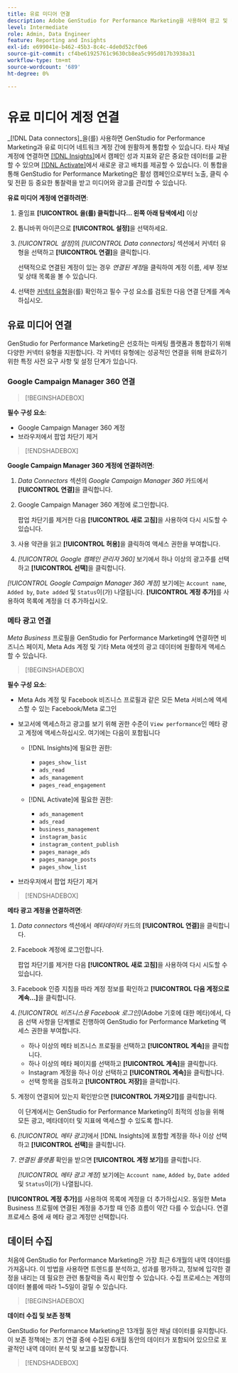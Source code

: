 ```yaml
---
title: 유료 미디어 연결
description: Adobe GenStudio for Performance Marketing을 사용하여 광고 및 미디어를 활성화하고 모니터링하려면 채널 계정을 연결하십시오.
level: Intermediate
role: Admin, Data Engineer
feature: Reporting and Insights
exl-id: e699041e-b462-45b3-8c4c-4de0d52cf0e6
source-git-commit: cf4be61925761c9630cb8ea5c995d017b3938a31
workflow-type: tm+mt
source-wordcount: '689'
ht-degree: 0%

---
```


# 유료 미디어 계정 연결

_[!DNL Data connectors]_을(를) 사용하면 GenStudio for Performance Marketing과 유료 미디어 네트워크 계정 간에 원활하게 통합할 수 있습니다. 타사 채널 계정에 연결하면 [[!DNL Insights]](/help/user-guide/insights/overview.md)에서 캠페인 성과 지표와 같은 중요한 데이터를 교환할 수 있으며 [[!DNL Activate]](/help/user-guide/activation/overview.md)에서 새로운 광고 배치를 제공할 수 있습니다. 이 통합을 통해 GenStudio for Performance Marketing은 활성 캠페인으로부터 노출, 클릭 수 및 전환 등 중요한 통찰력을 받고 미디어와 광고를 관리할 수 있습니다.

**유료 미디어 계정에 연결하려면**:

1. 줄임표 **[!UICONTROL 을(를) 클릭합니다... 왼쪽 아래 탐색에서]** 이상

1. 톱니바퀴 아이콘으로 **[!UICONTROL 설정]**&#x200B;을 선택하세요.

1. _[!UICONTROL 설정]_&#x200B;의 _[!UICONTROL Data connectors]_ 섹션에서 커넥터 유형을 선택하고 **[!UICONTROL 연결]**&#x200B;을 클릭합니다.

   선택적으로 연결된 계정이 있는 경우 _연결된 계정_&#x200B;을 클릭하여 계정 이름, 세부 정보 및 상태 목록을 볼 수 있습니다.

1. 선택한 [커넥터 유형](#connector-types)을(를) 확인하고 필수 구성 요소를 검토한 다음 연결 단계를 계속하십시오.

## 유료 미디어 연결

GenStudio for Performance Marketing은 선호하는 마케팅 플랫폼과 통합하기 위해 다양한 커넥터 유형을 지원합니다. 각 커넥터 유형에는 성공적인 연결을 위해 완료하기 위한 특정 사전 요구 사항 및 설정 단계가 있습니다.

### Google Campaign Manager 360 연결

>[!BEGINSHADEBOX]

**필수 구성 요소**:

- Google Campaign Manager 360 계정
- 브라우저에서 팝업 차단기 제거

>[!ENDSHADEBOX]

**Google Campaign Manager 360 계정에 연결하려면**:

1. _Data Connectors_ 섹션의 _Google Campaign Manager 360_ 카드에서 **[!UICONTROL 연결]**&#x200B;을 클릭합니다.

1. Google Campaign Manager 360 계정에 로그인합니다.

   팝업 차단기를 제거한 다음 **[!UICONTROL 새로 고침]**&#x200B;을 사용하여 다시 시도할 수 있습니다.

1. 사용 약관을 읽고 **[!UICONTROL 허용]**&#x200B;을 클릭하여 액세스 권한을 부여합니다.

1. _[!UICONTROL Google 캠페인 관리자 360]_ 보기에서 하나 이상의 광고주를 선택하고 **[!UICONTROL 선택]**&#x200B;을 클릭합니다.

_[!UICONTROL Google Campaign Manager 360 계정]_ 보기에는 `Account name`, `Added by`, `Date added` 및 `Status`이(가) 나열됩니다. **[!UICONTROL 계정 추가]**&#x200B;를 사용하여 목록에 계정을 더 추가하십시오.

### 메타 광고 연결

_Meta Business_ 프로필을 GenStudio for Performance Marketing에 연결하면 비즈니스 페이지, Meta Ads 계정 및 기타 Meta 에셋의 광고 데이터에 원활하게 액세스할 수 있습니다.

>[!BEGINSHADEBOX]

**필수 구성 요소**:

- Meta Ads 계정 및 Facebook 비즈니스 프로필과 같은 모든 Meta 서비스에 액세스할 수 있는 Facebook/Meta 로그인
- 보고서에 액세스하고 광고를 보기 위해 권한 수준이 `View performance`인 메타 광고 계정에 액세스하십시오. 여기에는 다음이 포함됩니다
   - [!DNL Insights]에 필요한 권한:

      - `pages_show_list`
      - `ads_read`
      - `ads_management`
      - `pages_read_engagement`

   - [!DNL Activate]에 필요한 권한:

      - `ads_management`
      - `ads_read`
      - `business_management`
      - `instagram_basic`
      - `instagram_content_publish`
      - `pages_manage_ads`
      - `pages_manage_posts`
      - `pages_show_list`

- 브라우저에서 팝업 차단기 제거

>[!ENDSHADEBOX]

**메타 광고 계정을 연결하려면**:

1. _Data connectors_ 섹션에서 _메타데이터_ 카드의 **[!UICONTROL 연결]**&#x200B;을 클릭합니다.

1. Facebook 계정에 로그인합니다.

   팝업 차단기를 제거한 다음 **[!UICONTROL 새로 고침]**&#x200B;을 사용하여 다시 시도할 수 있습니다.

1. Facebook 인증 지침을 따라 계정 정보를 확인하고 **[!UICONTROL 다음 계정으로 계속...]**&#x200B;을 클릭합니다.

1. _[!UICONTROL 비즈니스용 Facebook 로그인]_(Adobe 기호에 대한 메타)에서, 다음 선택 사항을 단계별로 진행하여 GenStudio for Performance Marketing 액세스 권한을 부여합니다.

   - 하나 이상의 메타 비즈니스 프로필을 선택하고 **[!UICONTROL 계속]**&#x200B;을 클릭합니다.
   - 하나 이상의 메타 페이지를 선택하고 **[!UICONTROL 계속]**&#x200B;을 클릭합니다.
   - Instagram 계정을 하나 이상 선택하고 **[!UICONTROL 계속]**&#x200B;을 클릭합니다.
   - 선택 항목을 검토하고 **[!UICONTROL 저장]**&#x200B;을 클릭합니다.

1. 계정이 연결되어 있는지 확인받으면 **[!UICONTROL 가져오기]**&#x200B;를 클릭합니다.

   이 단계에서는 GenStudio for Performance Marketing이 최적의 성능을 위해 모든 광고, 메타데이터 및 지표에 액세스할 수 있도록 합니다.

1. _[!UICONTROL 메타 광고]_&#x200B;에서 [!DNL Insights]에 포함할 계정을 하나 이상 선택하고 **[!UICONTROL 선택]**&#x200B;을 클릭합니다.

1. _연결된 플랫폼_ 확인을 받으면 **[!UICONTROL 계정 보기]**&#x200B;를 클릭합니다.

   _[!UICONTROL 메타 광고 계정]_ 보기에는 `Account name`, `Added by`, `Date added` 및 `Status`이(가) 나열됩니다.

**[!UICONTROL 계정 추가]**&#x200B;를 사용하여 목록에 계정을 더 추가하십시오. 동일한 Meta Business 프로필에 연결된 계정을 추가할 때 인증 흐름이 약간 다를 수 있습니다. 연결 프로세스 중에 새 메타 광고 계정만 선택합니다.

## 데이터 수집

처음에 GenStudio for Performance Marketing은 가장 최근 6개월의 내역 데이터를 가져옵니다. 이 방법을 사용하면 트렌드를 분석하고, 성과를 평가하고, 정보에 입각한 결정을 내리는 데 필요한 관련 통찰력을 즉시 확인할 수 있습니다. 수집 프로세스는 계정의 데이터 볼륨에 따라 1~5일이 걸릴 수 있습니다.

>[!BEGINSHADEBOX]

**데이터 수집 및 보존 정책**

GenStudio for Performance Marketing은 13개월 동안 채널 데이터를 유지합니다. 이 보존 정책에는 초기 연결 중에 수집된 6개월 동안의 데이터가 포함되어 있으므로 포괄적인 내역 데이터 분석 및 보고를 보장합니다.

>[!ENDSHADEBOX]
